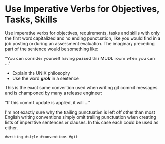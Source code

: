# Use Imperative Verbs for Objectives, Tasks, Skills

Use imperative verbs for objectives, requirements, tasks and skills
with only the first word capitalized and no ending punctuation, like you
would find in a job posting or during an assessment evaluation. The
imaginary preceding part of the sentence would be something like:

"You can consider yourself having passed this MUDL room when you can ..."

* Explain the UNIX philosophy
* Use the word ***grok*** in a sentence

This is the exact same convention used when writing git commit messages
and is championed by many a release engineer:

"If this commit update is applied, it will ..."

I'm not exactly sure why the trailing punctuation is left off other than
most English writing conventions simply omit trailing punctuation when
creating lists of imperative sentences or clauses. In this case each
could be used as either.

    #writing #style #conventions #git
